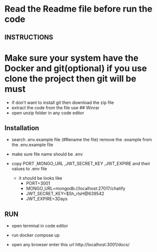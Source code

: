 # Read the Readme file before run the code

## INSTRUCTIONS
# Make sure your system have the Docker and git(optional) if you use clone the project then git will be must
 - if don't want to install git then download the zip file
 - extract the code from the file use  ## Winrar 
 - open unzip folder in any code editor

 ## Installation
 - search .env.example file   (#Rename the file) remove the  .example  from the .env.example file
 - make sure file name should be .env
 - copy PORT ,MONGO_URL ,JWT_SECRET_KEY ,JWT_EXPIRE and their values to .env file
   
   - it should be looks like 
     - PORT=3001
     - MONGO_URL=mongodb://localhost:27017/chatify
     - JWT_SECRET_KEY=$Sh_rIsH@639542
     - JWT_EXPIRE=3Days

## RUN
 - open terminal in code editor 
 - run docker compose up

  - open any browser  enter this url http://localhost:3001/docs/
